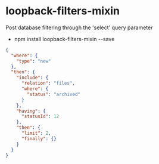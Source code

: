 # loopback-filters-mixin

Post database filtering through the 'select' query parameter

* npm install loopback-filters-mixin --save

```JSON
{
  "where": {
    "type": "new"
  },
  "then": {
    "include": {
      "relation": "files",
      "where": {
        "status": "archived"
      }
    },
    "having": {
      "statusId": 12
    },
    "then": {
      "limit": 2,
      "finally": {}
    }
  }
}
```